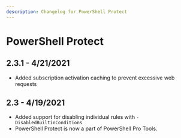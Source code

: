 ```yaml
---
description: Changelog for PowerShell Protect
---
```


# PowerShell Protect

## 2.3.1 - 4/21/2021

* Added subscription activation caching to prevent excessive web requests

## 2.3 - 4/19/2021

* Added support for disabling individual rules with `-DisabledBuiltinConditions` 
* PowerShell Protect is now a part of PowerShell Pro Tools. 

